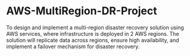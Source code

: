 # AWS-MultiRegion-DR-Project
To design and implement a multi-region disaster recovery solution using AWS services, where infrastructure is deployed in 2 AWS regions. The solution will replicate data across regions, ensure high availability, and implement a failover mechanism for disaster recovery. 
